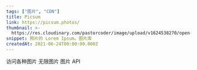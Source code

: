 ```yaml
---
tags: ["图片", "CDN"]
title: Picsum
link: https://picsum.photos/
thumbnail: >-
  https://res.cloudinary.com/pastorcoder/image/upload/v1624538270/open-source/picsum_rikwix.png
snippet: 照片的 Lorem Ipsum。图片库
createdAt: 2021-06-24T00:00:00.000Z
---
```

访问各种图片
无限图片
图片 API